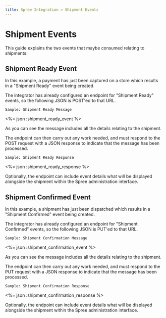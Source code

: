 ```yaml
---
title: Spree Integration > Shipment Events
---
```


# Shipment Events

This guide explains the two events that maybe consumed relating to shipments:

## Shipment Ready Event

In this example, a payment has just been captured on a store which results in a "Shipment Ready" event being created.

The integrator has already configured an endpoint for "Shipment Ready" events, so the following JSON is POST'ed to that URL.

<pre class="headers"><code>Sample: Shipment Ready Message</code></pre>
<%= json :shipment_ready_event %>

As you can see the message includes all the details relating to the shipment.

The endpoint can then carry out any work needed, and must respond to the POST request with a JSON response to indicate that the message has been processed.

<pre class="headers"><code>Sample: Shipment Ready Response</code></pre>
<%= json :shipment_ready_response %>

Optionally, the endpoint can include event details what will be displayed alongside the shipment within the Spree administration interface.

## Shipment Confirmed Event

In this example, a shipment has just been dispatched which results in a "Shipment Confirmed" event being created.

The integrator has already configured an endpoint for "Shipment Confirmed" events, so the following JSON is PUT'ed to that URL.

<pre class="headers"><code>Sample: Shipment Confirmation Message</code></pre>
<%= json :shipment_confirmation_event %>

As you can see the message includes all the details relating to the shipment.

The endpoint can then carry out any work needed, and must respond to the PUT request with a JSON response to indicate that the message has been processed.

<pre class="headers"><code>Sample: Shipment Confirmation Response</code></pre>
<%= json :shipment_confirmation_response %>

Optionally, the endpoint can include event details what will be displayed alongside the shipment within the Spree administration interface.
